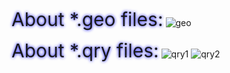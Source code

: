 <span style="font-size:30px; text-shadow: 0px 0px 5px blue;">About \*.geo files:</span>
![geo](https://images2.imgbox.com/85/50/a82ujnsX_o.png)

<span style="font-size:30px; text-shadow: 0px 0px 5px blue;">About \*.qry files:</span>
![qry1](https://images2.imgbox.com/30/b9/c6DQTVhC_o.png)
![qry2](https://images2.imgbox.com/fe/83/8nh9gHld_o.png)

